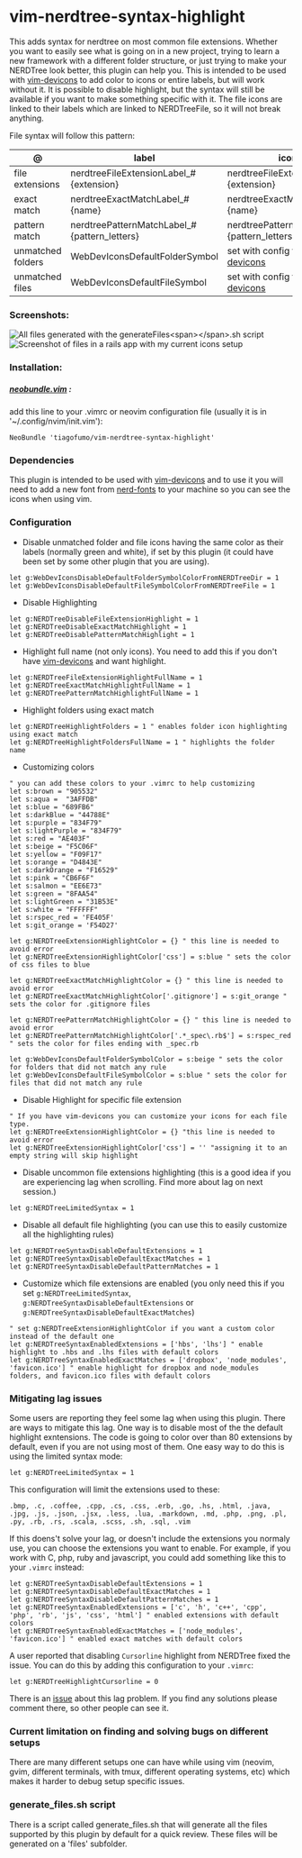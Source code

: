 # vim-nerdtree-syntax-highlight
This adds syntax for nerdtree on most common file extensions. Whether you want to easily see what is going on in a new project, trying to learn a new framework with a different folder structure, or just trying to make your NERDTree look better, this plugin can help you. This is intended to be used with [vim-devicons](https://github.com/ryanoasis/vim-devicons) to add color to icons or entire labels, but will work without it. It is possible to disable highlight, but the syntax will still be available if you want to make something specific with it. The file icons are linked to their labels which are linked to NERDTreeFile, so it will not break anything.

File syntax will follow this pattern:

| @ | label  | icon |
|---| --- | --- |
|file extensions|nerdtreeFileExtensionLabel_#{extension}|nerdtreeFileExtensionIcon_#{extension}|
|exact match|nerdtreeExactMatchLabel_#{name}|nerdtreeExactMatchIcon_#{name} |
|pattern match |nerdtreePatternMatchLabel_#{pattern_letters}|nerdtreePatternMatchIcon_#{pattern_letters}|
|unmatched folders|WebDevIconsDefaultFolderSymbol|set with config from [vim-devicons](https://github.com/ryanoasis/vim-devicons)
|unmatched files|WebDevIconsDefaultFileSymbol|set with config from [vim-devicons](https://github.com/ryanoasis/vim-devicons)

### Screenshots:
![](/screenshots/allfiles.png "All files generated with the generateFiles<span></span>.sh script")
![](/screenshots/railsapp.png "Screenshot of files in a rails app with my current icons setup")

### Installation:
##### [neobundle.vim](https://github.com/Shougo/neobundle.vim) :
add this line to your .vimrc or neovim configuration file (usually it is in '~/.config/nvim/init.vim'):
```vim
NeoBundle 'tiagofumo/vim-nerdtree-syntax-highlight'
```
### Dependencies
This plugin is intended to be used with [vim-devicons](https://github.com/ryanoasis/vim-devicons) and to use it you will need to add a new font from [nerd-fonts](https://github.com/ryanoasis/nerd-fonts) to your machine so you can see the icons when using vim.
### Configuration
* Disable unmatched folder and file icons having the same color as their labels (normally green and white), if set by this plugin (it could have been set by some other plugin that you are using).
```vim
let g:WebDevIconsDisableDefaultFolderSymbolColorFromNERDTreeDir = 1
let g:WebDevIconsDisableDefaultFileSymbolColorFromNERDTreeFile = 1
```
* Disable Highlighting
```vim
let g:NERDTreeDisableFileExtensionHighlight = 1
let g:NERDTreeDisableExactMatchHighlight = 1
let g:NERDTreeDisablePatternMatchHighlight = 1
```
* Highlight full name (not only icons). You need to add this if you don't have [vim-devicons](https://github.com/ryanoasis/vim-devicons) and want highlight.
```vim
let g:NERDTreeFileExtensionHighlightFullName = 1
let g:NERDTreeExactMatchHighlightFullName = 1
let g:NERDTreePatternMatchHighlightFullName = 1
```
* Highlight folders using exact match
```vim
let g:NERDTreeHighlightFolders = 1 " enables folder icon highlighting using exact match
let g:NERDTreeHighlightFoldersFullName = 1 " highlights the folder name
```
* Customizing colors
```vim
" you can add these colors to your .vimrc to help customizing
let s:brown = "905532"
let s:aqua =  "3AFFDB"
let s:blue = "689FB6"
let s:darkBlue = "44788E"
let s:purple = "834F79"
let s:lightPurple = "834F79"
let s:red = "AE403F"
let s:beige = "F5C06F"
let s:yellow = "F09F17"
let s:orange = "D4843E"
let s:darkOrange = "F16529"
let s:pink = "CB6F6F"
let s:salmon = "EE6E73"
let s:green = "8FAA54"
let s:lightGreen = "31B53E"
let s:white = "FFFFFF"
let s:rspec_red = 'FE405F'
let s:git_orange = 'F54D27'

let g:NERDTreeExtensionHighlightColor = {} " this line is needed to avoid error
let g:NERDTreeExtensionHighlightColor['css'] = s:blue " sets the color of css files to blue

let g:NERDTreeExactMatchHighlightColor = {} " this line is needed to avoid error
let g:NERDTreeExactMatchHighlightColor['.gitignore'] = s:git_orange " sets the color for .gitignore files

let g:NERDTreePatternMatchHighlightColor = {} " this line is needed to avoid error
let g:NERDTreePatternMatchHighlightColor['.*_spec\.rb$'] = s:rspec_red " sets the color for files ending with _spec.rb

let g:WebDevIconsDefaultFolderSymbolColor = s:beige " sets the color for folders that did not match any rule
let g:WebDevIconsDefaultFileSymbolColor = s:blue " sets the color for files that did not match any rule
```

* Disable Highlight for specific file extension
```vim
" If you have vim-devicons you can customize your icons for each file type.
let g:NERDTreeExtensionHighlightColor = {} "this line is needed to avoid error
let g:NERDTreeExtensionHighlightColor['css'] = '' "assigning it to an empty string will skip highlight
```
* Disable uncommon file extensions highlighting (this is a good idea if you are experiencing lag when scrolling. Find more about lag on next session.)
```vim
let g:NERDTreeLimitedSyntax = 1
```
* Disable all default file highlighting (you can use this to easily customize all the highlighting rules)
```vim
let g:NERDTreeSyntaxDisableDefaultExtensions = 1
let g:NERDTreeSyntaxDisableDefaultExactMatches = 1
let g:NERDTreeSyntaxDisableDefaultPatternMatches = 1
```
* Customize which file extensions are enabled (you only need this if you set `g:NERDTreeLimitedSyntax`, `g:NERDTreeSyntaxDisableDefaultExtensions` or `g:NERDTreeSyntaxDisableDefaultExactMatches`)
```vim
" set g:NERDTreeExtensionHighlightColor if you want a custom color instead of the default one
let g:NERDTreeSyntaxEnabledExtensions = ['hbs', 'lhs'] " enable highlight to .hbs and .lhs files with default colors
let g:NERDTreeSyntaxEnabledExactMatches = ['dropbox', 'node_modules', 'favicon.ico'] " enable highlight for dropbox and node_modules folders, and favicon.ico files with default colors
```
### Mitigating lag issues
Some users are reporting they feel some lag when using this plugin. There are ways to mitigate this lag. One way is to disable most of the the default highlight exntensions. The code is going to color over than 80 extensions by default, even if you are not using most of them. One easy way to do this is using the limited syntax mode:
```vim
let g:NERDTreeLimitedSyntax = 1
```
This configuration will limit the extensions used to these:
```
.bmp, .c, .coffee, .cpp, .cs, .css, .erb, .go, .hs, .html, .java, .jpg, .js, .json, .jsx, .less, .lua, .markdown, .md, .php, .png, .pl, .py, .rb, .rs, .scala, .scss, .sh, .sql, .vim
```
If this doens't solve your lag, or doesn't include the extensions you normaly use, you can choose the extensions you want to enable. For example, if you work with C, php, ruby and javascript, you could add something like this to your `.vimrc` instead:
```vim
let g:NERDTreeSyntaxDisableDefaultExtensions = 1
let g:NERDTreeSyntaxDisableDefaultExactMatches = 1
let g:NERDTreeSyntaxDisableDefaultPatternMatches = 1
let g:NERDTreeSyntaxEnabledExtensions = ['c', 'h', 'c++', 'cpp', 'php', 'rb', 'js', 'css', 'html'] " enabled extensions with default colors
let g:NERDTreeSyntaxEnabledExactMatches = ['node_modules', 'favicon.ico'] " enabled exact matches with default colors
```
A user reported that disabling `Cursorline` highlight from NERDTree fixed the issue. You can do this by adding this configuration to your `.vimrc`:
```vim
let g:NERDTreeHighlightCursorline = 0
```
There is an [issue](https://github.com/tiagofumo/vim-nerdtree-syntax-highlight/issues/6) about this lag problem. If you find any solutions please comment there, so other people can see it.
### Current limitation on finding and solving bugs on different setups
There are many different setups one can have while using vim (neovim, gvim, different terminals, with tmux, different operating systems, etc) which makes it harder to debug setup specific issues.
### generate_files.sh script
There is a script called generate_files.sh that will generate all the files supported by this plugin by default for a quick review. These files will be generated on a 'files' subfolder.
